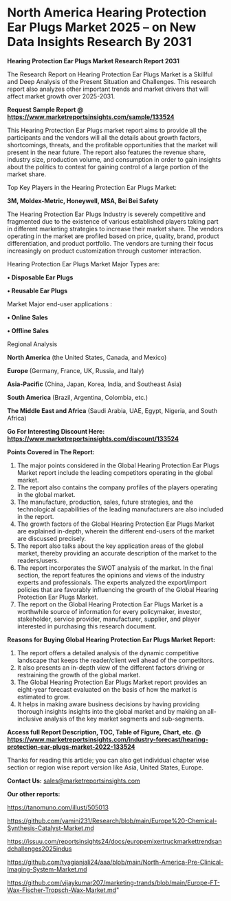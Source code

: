 # North America Hearing Protection Ear Plugs Market 2025 – on New Data Insights Research By 2031

<strong>Hearing Protection Ear Plugs Market Research Report 2031</strong>

The Research Report on Hearing Protection Ear Plugs Market is a Skillful and Deep Analysis of the Present Situation and Challenges. This research report also analyzes other important trends and market drivers that will affect market growth over 2025-2031.

<strong>Request Sample Report @ <a href=https://www.marketreportsinsights.com/sample/133524>https://www.marketreportsinsights.com/sample/133524</a></strong>

This Hearing Protection Ear Plugs market report aims to provide all the participants and the vendors will all the details about growth factors, shortcomings, threats, and the profitable opportunities that the market will present in the near future. The report also features the revenue share, industry size, production volume, and consumption in order to gain insights about the politics to contest for gaining control of a large portion of the market share.

Top Key Players in the Hearing Protection Ear Plugs Market:

<strong>3M, Moldex-Metric, Honeywell, MSA, Bei Bei Safety</strong>

The Hearing Protection Ear Plugs Industry is severely competitive and fragmented due to the existence of various established players taking part in different marketing strategies to increase their market share. The vendors operating in the market are profiled based on price, quality, brand, product differentiation, and product portfolio. The vendors are turning their focus increasingly on product customization through customer interaction.

Hearing Protection Ear Plugs Market Major Types are:

<strong>• Disposable Ear Plugs

• Reusable Ear Plugs</strong>

Market Major end-user applications :

<strong>• Online Sales

• Offline Sales</strong>

Regional Analysis

</u><strong><b>North America</b></strong> (the United States, Canada, and Mexico)

<strong><b>Europe </b></strong>(Germany, France, UK, Russia, and Italy)

<strong><b>Asia-Pacific</b></strong> (China, Japan, Korea, India, and Southeast Asia)

<strong><b>South America</b></strong> (Brazil, Argentina, Colombia, etc.)

<strong><b>The Middle East and Africa</b></strong> (Saudi Arabia, UAE, Egypt, Nigeria, and South Africa)

<strong>Go For Interesting Discount Here: <a href=https://www.marketreportsinsights.com/discount/133524>https://www.marketreportsinsights.com/discount/133524</a></strong>

<strong>Points Covered in The Report:</strong>
<ol>
  <li>The major points considered in the Global Hearing Protection Ear Plugs Market report include the leading competitors operating in the global market.</li>
  <li>The report also contains the company profiles of the players operating in the global market.</li>
  <li>The manufacture, production, sales, future strategies, and the technological capabilities of the leading manufacturers are also included in the report.</li>
  <li>The growth factors of the Global Hearing Protection Ear Plugs Market are explained in-depth, wherein the different end-users of the market are discussed precisely.</li>
  <li>The report also talks about the key application areas of the global market, thereby providing an accurate description of the market to the readers/users.</li>
  <li>The report incorporates the SWOT analysis of the market. In the final section, the report features the opinions and views of the industry experts and professionals. The experts analyzed the export/import policies that are favorably influencing the growth of the Global Hearing Protection Ear Plugs Market.</li>
  <li>The report on the Global Hearing Protection Ear Plugs Market is a worthwhile source of information for every policymaker, investor, stakeholder, service provider, manufacturer, supplier, and player interested in purchasing this research document.</li>
</ol>
<strong>Reasons for Buying Global Hearing Protection Ear Plugs Market Report:</strong>

<ol>
  <li>The report offers a detailed analysis of the dynamic competitive landscape that keeps the reader/client well ahead of the competitors.</li>
  <li>It also presents an in-depth view of the different factors driving or restraining the growth of the global market.</li>
  <li>The Global Hearing Protection Ear Plugs Market report provides an eight-year forecast evaluated on the basis of how the market is estimated to grow.</li>
  <li>It helps in making aware business decisions by having providing thorough insights insights into the global market and by making an all-inclusive analysis of the key market segments and sub-segments.</li>
</ol>
<strong>Access full Report Description, TOC, Table of Figure, Chart, etc. @ <a href=https://www.marketreportsinsights.com/industry-forecast/hearing-protection-ear-plugs-market-2022-133524>https://www.marketreportsinsights.com/industry-forecast/hearing-protection-ear-plugs-market-2022-133524</a></strong>


Thanks for reading this article; you can also get individual chapter wise section or region wise report version like Asia, United States, Europe.

<strong>Contact Us:</strong>
sales@marketreportsinsights.com

<strong>Our other reports:</strong>

<a href=https://tanomuno.com/illust/505013>https://tanomuno.com/illust/505013</a>

<a href=https://github.com/yamini231/Research/blob/main/Europe%20-Chemical-Synthesis-Catalyst-Market.md>https://github.com/yamini231/Research/blob/main/Europe%20-Chemical-Synthesis-Catalyst-Market.md</a>

<a href=https://issuu.com/reportsinsights24/docs/europemixertruckmarkettrendsandchallenges2025indus>https://issuu.com/reportsinsights24/docs/europemixertruckmarkettrendsandchallenges2025indus</a>

<a href=https://github.com/tyagianjali24/aaa/blob/main/North-America-Pre-Clinical-Imaging-System-Market.md>https://github.com/tyagianjali24/aaa/blob/main/North-America-Pre-Clinical-Imaging-System-Market.md</a>

<a href=https://github.com/vijaykumar207/marketing-trands/blob/main/Europe-FT-Wax-Fischer-Tropsch-Wax-Market.md>https://github.com/vijaykumar207/marketing-trands/blob/main/Europe-FT-Wax-Fischer-Tropsch-Wax-Market.md</a>"
